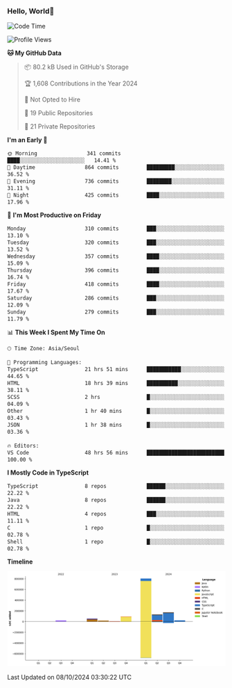 
### Hello, World🐤

<!--START_SECTION:waka-->
![Code Time](http://img.shields.io/badge/Code%20Time-773%20hrs%2039%20mins-blue)

![Profile Views](http://img.shields.io/badge/Profile%20Views-1-blue)

**🐱 My GitHub Data** 

> 📦 80.2 kB Used in GitHub's Storage 
 > 
> 🏆 1,608 Contributions in the Year 2024
 > 
> 🚫 Not Opted to Hire
 > 
> 📜 19 Public Repositories 
 > 
> 🔑 21 Private Repositories 
 > 
**I'm an Early 🐤** 

```text
🌞 Morning                341 commits         ████░░░░░░░░░░░░░░░░░░░░░   14.41 % 
🌆 Daytime                864 commits         █████████░░░░░░░░░░░░░░░░   36.52 % 
🌃 Evening                736 commits         ████████░░░░░░░░░░░░░░░░░   31.11 % 
🌙 Night                  425 commits         ████░░░░░░░░░░░░░░░░░░░░░   17.96 % 
```
📅 **I'm Most Productive on Friday** 

```text
Monday                   310 commits         ███░░░░░░░░░░░░░░░░░░░░░░   13.10 % 
Tuesday                  320 commits         ███░░░░░░░░░░░░░░░░░░░░░░   13.52 % 
Wednesday                357 commits         ████░░░░░░░░░░░░░░░░░░░░░   15.09 % 
Thursday                 396 commits         ████░░░░░░░░░░░░░░░░░░░░░   16.74 % 
Friday                   418 commits         ████░░░░░░░░░░░░░░░░░░░░░   17.67 % 
Saturday                 286 commits         ███░░░░░░░░░░░░░░░░░░░░░░   12.09 % 
Sunday                   279 commits         ███░░░░░░░░░░░░░░░░░░░░░░   11.79 % 
```


📊 **This Week I Spent My Time On** 

```text
🕑︎ Time Zone: Asia/Seoul

💬 Programming Languages: 
TypeScript               21 hrs 51 mins      ███████████░░░░░░░░░░░░░░   44.65 % 
HTML                     18 hrs 39 mins      ██████████░░░░░░░░░░░░░░░   38.11 % 
SCSS                     2 hrs               █░░░░░░░░░░░░░░░░░░░░░░░░   04.09 % 
Other                    1 hr 40 mins        █░░░░░░░░░░░░░░░░░░░░░░░░   03.43 % 
JSON                     1 hr 38 mins        █░░░░░░░░░░░░░░░░░░░░░░░░   03.36 % 

🔥 Editors: 
VS Code                  48 hrs 56 mins      █████████████████████████   100.00 % 
```

**I Mostly Code in TypeScript** 

```text
TypeScript               8 repos             ██████░░░░░░░░░░░░░░░░░░░   22.22 % 
Java                     8 repos             ██████░░░░░░░░░░░░░░░░░░░   22.22 % 
HTML                     4 repos             ███░░░░░░░░░░░░░░░░░░░░░░   11.11 % 
C                        1 repo              █░░░░░░░░░░░░░░░░░░░░░░░░   02.78 % 
Shell                    1 repo              █░░░░░░░░░░░░░░░░░░░░░░░░   02.78 % 
```



**Timeline**

![Lines of Code chart](https://raw.githubusercontent.com/jilpoom/jilpoom/main/assets/bar_graph.png)


 Last Updated on 08/10/2024 03:30:22 UTC
<!--END_SECTION:waka-->
